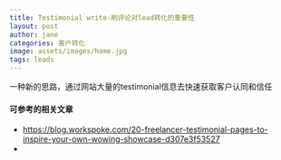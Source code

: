 ```yaml
---
title: Testimonial write-刷评论对lead转化的重要性
layout: post
author: jane
categories: 客户转化
image: assets/images/home.jpg
tags: leads
---
```


一种新的思路，通过网站大量的testimonial信息去快速获取客户认同和信任

#### 可参考的相关文章

- https://blog.workspoke.com/20-freelancer-testimonial-pages-to-inspire-your-own-wowing-showcase-d307e3f53527
-
<!--stackedit_data:
eyJoaXN0b3J5IjpbLTQ3MjcxNjI2NF19
-->